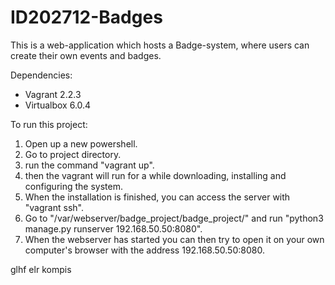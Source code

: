 # ID202712-Badges

This is a web-application which hosts a Badge-system, where users can create their own events and badges. 

Dependencies:
  - Vagrant 2.2.3
  - Virtualbox 6.0.4

To run this project:
  1. Open up a new powershell.
  2. Go to project directory.
  3. run the command "vagrant up".
  4. then the vagrant will run for a while downloading, installing and configuring the system.
  5. When the installation is finished, you can access the server with "vagrant ssh".
  6. Go to "/var/webserver/badge_project/badge_project/" and run "python3 manage.py runserver 192.168.50.50:8080".
  7. When the webserver has started you can then try to open it on your own computer's browser with the address 192.168.50.50:8080.

glhf elr kompis
